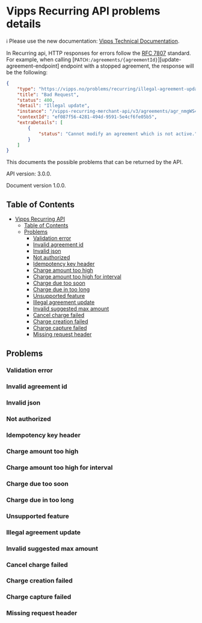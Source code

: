 <!-- START_METADATA
---
title: FAQ
sidebar_position: 90
pagination_next: null
---
END_METADATA -->

# Vipps Recurring API problems details

<!-- START_COMMENT -->

ℹ️ Please use the new documentation:
[Vipps Technical Documentation](https://vippsas.github.io/vipps-developer-docs/).

<!-- END_COMMENT -->

In Recurring api, HTTP responses for errors follow the [RFC 7807](https://www.rfc-editor.org/rfc/rfc7807) standard.
For example, when calling [`PATCH:/agreements/{agreementId}`][update-agreement-endpoint] endpoint with a stopped agreement, 
the response will be the following:

```json
{
    "type": "https://vipps.no/problems/recurring/illegal-agreement-update", // TODO change
    "title": "Bad Request",
    "status": 400,
    "detail": "Illegal update",
    "instance": "/vipps-recurring-merchant-api/v3/agreements/agr_nmgWS4e",
    "contextId": "ef087f56-4281-494d-9591-5e4cf6fe05b5",
    "extraDetails": [
        {
            "status": "Cannot modify an agreement which is not active."
        }
    ]
}
```

This documents the possible problems that can be returned by the API. 

API version: 3.0.0.

Document version 1.0.0.

<!-- START_TOC -->

## Table of Contents

- [Vipps Recurring API](#vipps-recurring-api-problems)
  - [Table of Contents](#table-of-contents)
  - [Problems](#problems)
    - [Validation error](#validation-error)
    - [Invalid agreement id](#invalid-agreement-id)
    - [Invalid json](#invalid-json)
    - [Not authorized](#not-authorized)
    - [Idempotency key header](#idempotency-key-header)
    - [Charge amount too high](#charge-amount-too-high)
    - [Charge amount too high for interval](#charge-amount-too-high-for-interval)
    - [Charge due too soon](#charge-due-too-soon)
    - [Charge due in too long](#charge-due-in-too-long)
    - [Unsupported feature](#unsupported-feature)
    - [Illegal agreement update](#illegal-agreement-update)
    - [Invalid suggested max amount](#invalid-suggested-max-amount)
    - [Cancel charge failed](#cancel-charge-failed)
    - [Charge creation failed](#charge-creation-failed)
    - [Charge capture failed](#charge-capture-failed)
    - [Missing request header](#missing-request-header)


<!-- END_TOC -->

## Problems

### Validation error

### Invalid agreement id

### Invalid json

### Not authorized

### Idempotency key header

### Charge amount too high

### Charge amount too high for interval

### Charge due too soon

### Charge due in too long

### Unsupported feature

### Illegal agreement update

### Invalid suggested max amount

### Cancel charge failed

### Charge creation failed

### Charge capture failed

### Missing request header
